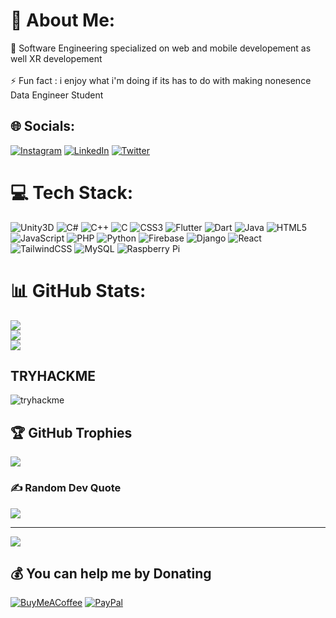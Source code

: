 # 💫 About Me:
🔭 Software Engineering specialized on web and mobile developement as well XR developement <br></br>⚡ Fun fact : i enjoy what i'm doing if its has to do with making nonesence
Data Engineer Student


## 🌐 Socials:
[![Instagram](https://img.shields.io/badge/Instagram-%23E4405F.svg?logo=Instagram&logoColor=white)](https://instagram.com/karam.belmo) [![LinkedIn](https://img.shields.io/badge/LinkedIn-%230077B5.svg?logo=linkedin&logoColor=white)](https://www.linkedin.com/in/karam-belmoujoud-41b483293) [![Twitter](https://img.shields.io/badge/Twitter-%231DA1F2.svg?logo=Twitter&logoColor=white)](https://twitter.com/KaramBadboy) 

# 💻 Tech Stack:
![Unity3D](https://img.shields.io/badge/Unity-100000?style=for-the-badge&logo=unity&logoColor=white) ![C#](https://img.shields.io/badge/c%23-%23239120.svg?style=for-the-badge&logo=c-sharp&logoColor=white) ![C++](https://img.shields.io/badge/c++-%2300599C.svg?style=for-the-badge&logo=c%2B%2B&logoColor=white) ![C](https://img.shields.io/badge/c-%2300599C.svg?style=for-the-badge&logo=c&logoColor=white) ![CSS3](https://img.shields.io/badge/css3-%231572B6.svg?style=for-the-badge&logo=css3&logoColor=white) ![Flutter](https://img.shields.io/badge/Flutter-02569B?style=for-the-badge&logo=flutter&logoColor=white) ![Dart](https://img.shields.io/badge/dart-%230175C2.svg?style=for-the-badge&logo=dart&logoColor=white) ![Java](https://img.shields.io/badge/java-%23ED8B00.svg?style=for-the-badge&logo=java&logoColor=white) ![HTML5](https://img.shields.io/badge/html5-%23E34F26.svg?style=for-the-badge&logo=html5&logoColor=white) ![JavaScript](https://img.shields.io/badge/javascript-%23323330.svg?style=for-the-badge&logo=javascript&logoColor=%23F7DF1E) ![PHP](https://img.shields.io/badge/php-%23777BB4.svg?style=for-the-badge&logo=php&logoColor=white) ![Python](https://img.shields.io/badge/python-3670A0?style=for-the-badge&logo=python&logoColor=ffdd54) ![Firebase](https://img.shields.io/badge/firebase-%23039BE5.svg?style=for-the-badge&logo=firebase) ![Django](https://img.shields.io/badge/django-%23092E20.svg?style=for-the-badge&logo=django&logoColor=white) ![React](https://img.shields.io/badge/react-%2320232a.svg?style=for-the-badge&logo=react&logoColor=%2361DAFB) ![TailwindCSS](https://img.shields.io/badge/tailwindcss-%2338B2AC.svg?style=for-the-badge&logo=tailwind-css&logoColor=white) ![MySQL](https://img.shields.io/badge/mysql-%2300f.svg?style=for-the-badge&logo=mysql&logoColor=white) ![Raspberry Pi](https://img.shields.io/badge/-RaspberryPi-C51A4A?style=for-the-badge&logo=Raspberry-Pi)
# 📊 GitHub Stats:
![](https://github-readme-stats.vercel.app/api?username=KaramBelmoujoud&theme=highcontrast&hide_border=false&include_all_commits=true&count_private=true)<br/>
![](https://github-readme-streak-stats.herokuapp.com/?user=KaramBelmoujoud&theme=highcontrast&hide_border=false)<br/>
![](https://github-readme-stats.vercel.app/api/top-langs/?username=KaramBelmoujoud&theme=highcontrast&hide_border=false&include_all_commits=true&count_private=true&layout=compact)

## TRYHACKME
<img src="https://tryhackme-badges.s3.amazonaws.com/karam.bd.kb.png" alt="tryhackme"/>

## 🏆 GitHub Trophies
![](https://github-profile-trophy.vercel.app/?username=KaramBelmoujoud&theme=radical&no-frame=false&no-bg=true&margin-w=4)

### ✍️ Random Dev Quote
![](https://quotes-github-readme.vercel.app/api?type=horizontal&theme=dark)

---
[![](https://visitcount.itsvg.in/api?id=KaramBelmoujoud&icon=2&color=4)](https://visitcount.itsvg.in)

  ## 💰 You can help me by Donating
  [![BuyMeACoffee](https://img.shields.io/badge/Buy%20Me%20a%20Coffee-ffdd00?style=for-the-badge&logo=buy-me-a-coffee&logoColor=black)](https://buymeacoffee.com/karambelmo) [![PayPal](https://img.shields.io/badge/PayPal-00457C?style=for-the-badge&logo=paypal&logoColor=white)](https://paypal.me/BKaram) 

  
<!-- Proudly created with GPRM ( https://gprm.itsvg.in ) -->
